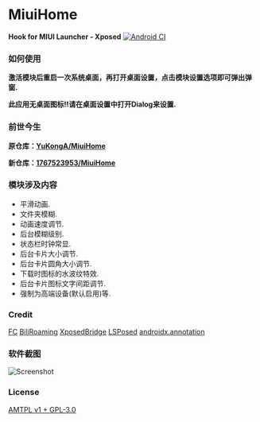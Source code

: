 # MiuiHome

__Hook for MIUI Launcher - Xposed__ [![Android CI](https://github.com/1767523953/MiuiHome/actions/workflows/main.yml/badge.svg)](https://github.com/1767523953/MiuiHome/actions/workflows/main.yml)

### 如何使用
__激活模块后重启一次系统桌面，再打开桌面设置，点击模块设置选项即可弹出弹窗.__

__此应用无桌面图标!!请在桌面设置中打开Dialog来设置.__

### 前世今生
__原仓库：[YuKongA/MiuiHome](https://github.com/YuKongA/MiuiHome)__

__新仓库：[1767523953/MiuiHome](https://github.com/1767523953/MiuiHome)__
 
### 模块涉及内容

- 平滑动画.
- 文件夹模糊.
- 动画速度调节.
- 后台模糊级别.
- 状态栏时钟常显.
- 后台卡片大小调节.
- 后台卡片圆角大小调节.
- 下载时图标的水波纹特效.
- 后台卡片图标文字间距调节.
- 强制为高端设备(默认启用)等.

### Credit
[FC](https://github.com/ejiaogl/FuckCoolapk)
[BiliRoaming](https://github.com/yujincheng08/BiliRoaming/blob/master/LICENSE)
[XposedBridge](https://github.com/rovo89/XposedBridge)
[LSPosed](https://github.com/LSPosed/LSPosed)
[androidx.annotation](https://android.googlesource.com/platform/frameworks/support/+/androidx-master-dev/annotation/annotation/)

### 软件截图
![Screenshot](https://cdn.jsdelivr.net/gh/YuKongA/MiuiHome-New@main/Screenshot/Screenshot.jpg)

### License
[AMTPL v1 + GPL-3.0](LICENSE)
